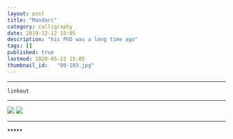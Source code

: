 ```yaml
---
layout: post
title: "Mandarc"
category: calligraphy
date: 2019-12-12 15:05
description: "his PhD was a long time ago"
tags: []
published: true
lastmod: 2020-05-23 15:05
thumbnail_id:	"00-103.jpg"
---
```


*****

`linkout`

*****

<img src="{{ site.url }}/assets/img/ca36.jpg" />

<img src="{{ site.url }}/assets/img/ca37.jpg" />

*****
<div class="fpmc-nav">


</div>
*****
